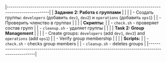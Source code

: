 |---------------------------------------------------------------------------------------------------|
| **Задание 2: Работа с группами**                                                                 |
|                                                                                                   |
| - Создать группы: `developers` (добавить `dev1`, `dev2`) и `operations` (добавить `ops1`)        |
| - Проверить членство в группах                                                                   |
|                                                                                                   |
| **Скрипты:**                                                                                     |
| - `check.sh` - проверяет состав групп                                                            |
| - `cleanup.sh` - удаляет группы                                                                  |
|                                                                                                   |
| **Task 2: Group Management**                                                                     |
|                                                                                                   |
| - Create groups: `developers` (add `dev1`, `dev2`) and `operations` (add `ops1`)                 |
| - Verify group membership                                                                         |
|                                                                                                   |
| **Scripts:**                                                                                     |
| - `check.sh` - checks group members                                                              |
| - `cleanup.sh` - deletes groups                                                                  |
|---------------------------------------------------------------------------------------------------|
